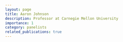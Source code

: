 ```yaml
---
layout: page
title: Aaron Johnson
description: Professor at Carnegie Mellon University
importance: 1
category: panelists
related_publications: true
---
```


